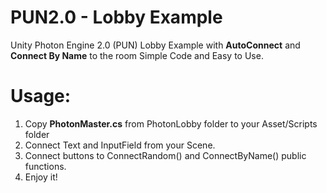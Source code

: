 # PUN2.0 - Lobby Example
Unity Photon Engine 2.0 (PUN) Lobby Example with **AutoConnect** and **Connect By Name** to the room
Simple Code and Easy to Use.

# Usage:
1. Copy **PhotonMaster.cs** from PhotonLobby folder to your Asset/Scripts folder
2. Connect Text and InputField from your Scene.
3. Connect buttons to ConnectRandom() and ConnectByName() public functions.
4. Enjoy it!
